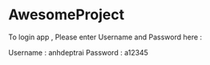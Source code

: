 # AwesomeProject

To login app , Please enter Username and Password here :

Username : anhdeptrai
Password : a12345
